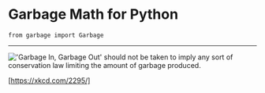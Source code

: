 # Garbage Math for Python

`from garbage import Garbage`

---

!['Garbage In, Garbage Out' should not be taken to imply any sort of conservation law limiting the amount of garbage produced.](https://imgs.xkcd.com/comics/garbage_math.png)

[https://xkcd.com/2295/]
